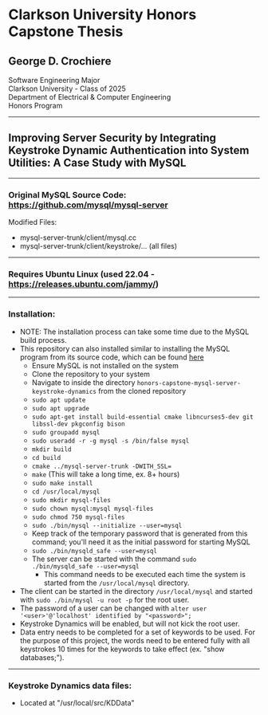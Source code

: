 # Clarkson University Honors Capstone Thesis
## George D. Crochiere
Software Engineering Major<br/>
Clarkson University - Class of 2025<br/>
Department of Electrical & Computer Engineering<br/>
Honors Program<br/>

---

## Improving Server Security by Integrating Keystroke Dynamic Authentication into System Utilities: A Case Study with MySQL

---
### Original MySQL Source Code: https://github.com/mysql/mysql-server
Modified Files:
 - mysql-server-trunk/client/mysql.cc
 - mysql-server-trunk/client/keystroke/... (all files)
---
### Requires Ubuntu Linux (used 22.04 - https://releases.ubuntu.com/jammy/)
---

### Installation:
- NOTE: The installation process can take some time due to the MySQL build process.
- This repository can also installed similar to installing the MySQL program from its source code, which can be found [here](https://dev.mysql.com/doc/refman/8.4/en/installing-source-distribution.html)
  - Ensure MySQL is not installed on the system
  - Clone the repository to your system
  - Navigate to inside the directory ```honors-capstone-mysql-server-keystroke-dynamics``` from the cloned repository
  - ```sudo apt update```
  - ```sudo apt upgrade```
  - ```sudo apt-get install build-essential cmake libncurses5-dev git libssl-dev pkgconfig bison```
  - ```sudo groupadd mysql```
  - ```sudo useradd -r -g mysql -s /bin/false mysql```
  - ```mkdir build```
  - ```cd build```
  - ```cmake ../mysql-server-trunk -DWITH_SSL=```
  - ```make``` (This will take a long time, ex. 8+ hours)
  - ```sudo make install```
  - ```cd /usr/local/mysql```
  - ```sudo mkdir mysql-files```
  - ```sudo chown mysql:mysql mysql-files```
  - ```sudo chmod 750 mysql-files```
  - ```sudo ./bin/mysql --initialize --user=mysql```
  - Keep track of the temporary password that is generated from this command; you'll need it as the initial password for starting MySQL
  - ```sudo ./bin/mysqld_safe --user=mysql```
  - The server can be started with the command ```sudo ./bin/mysqld_safe --user=mysql```
    - This command needs to be executed each time the system is started from the ```/usr/local/mysql``` directory.
- The client can be started in the directory ```/usr/local/mysql``` and started with ```sudo ./bin/mysql -u root -p``` for the root user.
- The password of a user can be changed with ```alter user '<user>'@'localhost' identified by "<password>";```
- Keystroke Dynamics will be enabled, but will not kick the root user.
- Data entry needs to be completed for a set of keywords to be used. For the purpose of this project, the words need to be entered fully with all keystrokes 10 times for the keywords to take effect (ex. "show databases;").

---
### Keystroke Dynamics data files:
- Located at "/usr/local/src/KDData"
